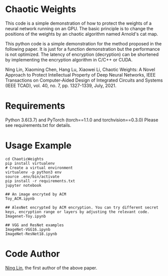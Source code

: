 Chaotic Weights
============

This code is a simple demonstration of how to protect the weights of a neural network running on an GPU. The basic principle is to change the positions of the weights by an chaotic algorithm named Arnold's cat map.

This python code is a simple demonstration for the method proposed in the following paper. It is just for a function demonstration but the performance is not optimized. The latency of encryption (decryption) can be shortened by implementing the encryption algorithm in C/C++ or CUDA.

Ning Lin, Xiaoming Chen, Hang Lu, Xiaowei Li, Chaotic Weights: A Novel Approach to Protect Intellectual Property of Deep Neural Networks, IEEE Transactions on Computer-Aided Design of Integrated Circuits and Systems (IEEE TCAD), vol. 40, no. 7, pp. 1327-1339, July, 2021.

Requirements
============
Python 3.6(3.7) and PyTorch (torch==1.1.0 and torchvision==0.3.0)
Please see requirements.txt for details.

Usage Example
===========
```
cd ChaoticWeights
pip install virtualenv
# Create a virtual environment
virtualenv -p python3 env
source .env/bin/activate
pip install -r requirements.txt
jupyter notebook

## An image encryted by ACM
Toy_ACM.ipynb 

## AlexNet encrypted by ACM encryption. You can try different secret keys, encryption range or layers by adjusting the relevant code.
Imagenet-Toy.ipynb

## VGG and ResNet examples
ImageNet-VGG16.ipynb
ImageNet-ResNet18.ipynb
```

Code Author
============
[Ning Lin](mailto:1586948927@qq.com), the first author of the above paper.
